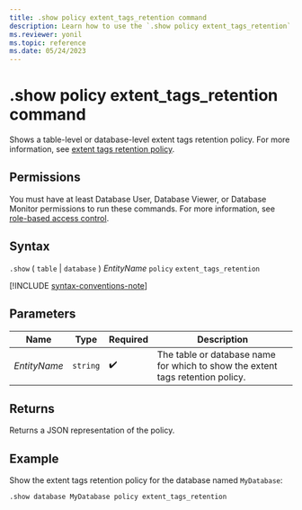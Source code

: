 ```yaml
---
title: .show policy extent_tags_retention command
description: Learn how to use the `.show policy extent_tags_retention` command to show the extent tags' retention policy on a table or database-level.
ms.reviewer: yonil
ms.topic: reference
ms.date: 05/24/2023
---
```

# .show policy extent_tags_retention command

Shows a table-level or database-level extent tags retention policy. For more information, see [extent tags retention policy](extent-tags-retention-policy.md).

## Permissions

You must have at least Database User, Database Viewer, or Database Monitor permissions to run these commands. For more information, see [role-based access control](access-control/role-based-access-control.md).

## Syntax

`.show`  ( `table` | `database` ) *EntityName* `policy` `extent_tags_retention`

[!INCLUDE [syntax-conventions-note](../../includes/syntax-conventions-note.md)]

## Parameters

|Name|Type|Required|Description|
|--|--|--|--|
|*EntityName*| `string` | :heavy_check_mark:|The table or database name for which to show the extent tags retention policy.|

## Returns

Returns a JSON representation of the policy.

## Example

Show the extent tags retention policy for the database named `MyDatabase`:

```kusto
.show database MyDatabase policy extent_tags_retention
```
